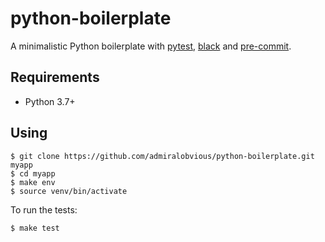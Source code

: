 # python-boilerplate
A minimalistic Python boilerplate with [pytest](https://docs.pytest.org/en/stable/), [black](https://github.com/psf/black) and [pre-commit](https://pre-commit.com/).

## Requirements
- Python 3.7+

## Using

```
$ git clone https://github.com/admiralobvious/python-boilerplate.git myapp
$ cd myapp
$ make env
$ source venv/bin/activate
```

To run the tests:

```
$ make test
```
